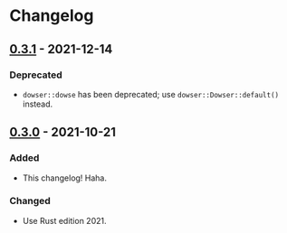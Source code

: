 # Changelog



## [0.3.1](https://github.com/Blobfolio/dowser/releases/tag/v0.3.1) - 2021-12-14

### Deprecated

- `dowser::dowse` has been deprecated; use `dowser::Dowser::default()` instead.



## [0.3.0](https://github.com/Blobfolio/dowser/releases/tag/v0.3.0) - 2021-10-21

### Added

- This changelog! Haha.

### Changed

- Use Rust edition 2021.
